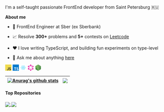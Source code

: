 I'm a self-taught passionate FrontEnd developer from Saint Petersburg 🇷🇺

**About me**

- 💼 FrontEnd Engineer at Sber (ex Sberbank)

- 📈 Resolve **300+** problems and **5+** contests on [Leetcode](https://leetcode.com/adastraperaspera0264)

- ❤️ I love writing TypeScript, and building fun experiments on type-level

- 💬 Ask me about anything [here](https://github.com/sashka0264/sashka0264/issues)

<code><img height="20" alt="javascript" src="https://raw.githubusercontent.com/github/explore/80688e429a7d4ef2fca1e82350fe8e3517d3494d/topics/javascript/javascript.png"></code>
<code><img height="20" alt="typescript" src="https://raw.githubusercontent.com/github/explore/80688e429a7d4ef2fca1e82350fe8e3517d3494d/topics/typescript/typescript.png"></code>
<code><img height="20" alt="react" src="https://raw.githubusercontent.com/github/explore/80688e429a7d4ef2fca1e82350fe8e3517d3494d/topics/react/react.png"></code>
<code><img height="20" alt="graphql" src="https://raw.githubusercontent.com/github/explore/5c058a388828bb5fde0bcafd4bc867b5bb3f26f3/topics/graphql/graphql.png"></code>
<code><img height="20" alt="nodejs" src="https://raw.githubusercontent.com/github/explore/80688e429a7d4ef2fca1e82350fe8e3517d3494d/topics/nodejs/nodejs.png"></code>    


| <a href="https://github.com/anuraghazra/github-readme-stats"><img align="center" src="https://github-readme-stats.vercel.app/api?username=sashka0264&show_icons=true&include_all_commits=true&theme=buefy&hide_border=true" alt="Anurag's github stats" /></a> | <a href="https://github.com/anuraghazra/github-readme-stats"><img align="center" src="https://github-readme-stats.vercel.app/api/top-langs/?username=sashka0264&layout=compact&theme=buefy&hide_border=true" /></a> |
| ------------- | ------------- |

#### Top Repositories


<a href="https://github.com/sashka0264/github-readme-stats">
  <img align="center" src="https://github-readme-stats.vercel.app/api/pin/?username=sashka0264&repo=github-readme-stats&theme=buefy" />
</a>
<a href="https://github.com/sashka0264/sashka0264.github.io">
  <img align="center" src="https://github-readme-stats.vercel.app/api/pin/?username=sashka0264&repo=anuraghazra.github.io&theme=buefy" />
</a>
